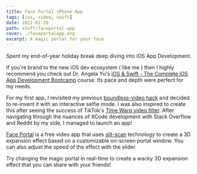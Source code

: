 ```yaml
---
title: Face Portal iPhone App
tags: [ios, video, swift]
date: 2021-01-28
path: stuff/faceportal-app
cover: ./faceportalapp.png
excerpt: A magic portal for your face
---
```


Spent my end-of-year holiday break deep diving into iOS App Development.

If you're brand to the new iOS dev ecosystem ( like me ) then I highly recommend you check out Dr. Angela Yu's [iOS & Swift - The Complete iOS App Development Bootcamp](https://www.udemy.com/course/ios-13-app-development-bootcamp/) course. Its pace and depth were perfect for my needs.

For my first app, I revisited my previous [boundless-video hack](/stuff/boundless-video) and decided to re-invent it with an interactive selfie mode. I was also inspired to create this after seeing the success of TikTok's [Time Warp video filter](https://www.insider.com/tiktok-time-warp-scan-filter-line-trends-how-to-2020-10). After navigating through the nuances of XCode development with Stack Overflow and Reddit by my side, I managed to launch an app!

[Face Portal](https://apps.apple.com/us/app/face-portal/id1550631768) is a free video app that uses [slit-scan](https://en.wikipedia.org/wiki/Slit-scan_photography) technology to create a 3D expansion effect based on a customizable on-screen portal window. You can also adjust the speed of the effect with the slider.

Try changing the magic portal in real-time to create a wacky 3D expansion effect that you can share with your friends!
